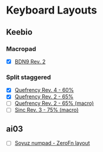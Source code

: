 # Keyboard Layouts

## Keebio

### Macropad

* [x] [BDN9 Rev. 2](keebio-bdn9-rev2.md)

### Split staggered

* [x] [Quefrency Rev. 4 - 60%](keebio-quefrency-rev4-60.md)
* [x] [Quefrency Rev. 2 - 65%](keebio-quefrency-rev2-65.md)
* [ ] [Quefrency Rev. 2 - 65% (macro)](keebio-quefrency-rev2-65-macro.md)
* [ ] [Sinc Rev. 3 - 75% (macro)](keebio-sinc-rev3-75-macro.md)

## ai03

* [ ] [Soyuz numpad - ZeroFn layout](ai03-soyuz-numpad-zerofn.md)
